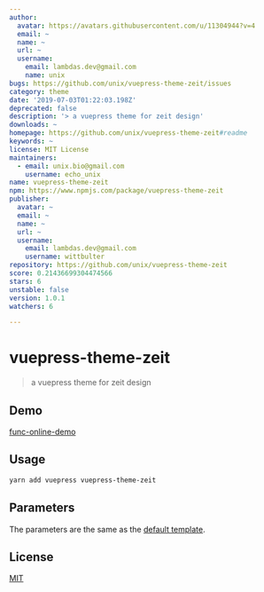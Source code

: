 ```yaml
---
author:
  avatar: https://avatars.githubusercontent.com/u/11304944?v=4
  email: ~
  name: ~
  url: ~
  username:
    email: lambdas.dev@gmail.com
    name: unix
bugs: https://github.com/unix/vuepress-theme-zeit/issues
category: theme
date: '2019-07-03T01:22:03.198Z'
deprecated: false
description: '> a vuepress theme for zeit design'
downloads: ~
homepage: https://github.com/unix/vuepress-theme-zeit#readme
keywords: ~
license: MIT License
maintainers:
  - email: unix.bio@gmail.com
    username: echo_unix
name: vuepress-theme-zeit
npm: https://www.npmjs.com/package/vuepress-theme-zeit
publisher:
  avatar: ~
  email: ~
  name: ~
  url: ~
  username:
    email: lambdas.dev@gmail.com
    username: wittbulter
repository: https://github.com/unix/vuepress-theme-zeit
score: 0.21436699304474566
stars: 6
unstable: false
version: 1.0.1
watchers: 6

---
```


# vuepress-theme-zeit

> a vuepress theme for zeit design

## Demo

[func-online-demo](https://func.lambdas.dev/)

## Usage

```bash
yarn add vuepress vuepress-theme-zeit
```

## Parameters

The parameters are the same as the [default template](https://vuepress.vuejs.org/default-theme-config/#homepage).

## License
[MIT](./LICENSE)
